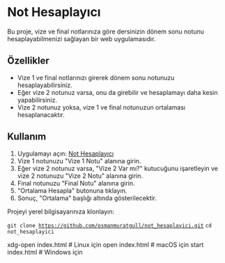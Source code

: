 # Not Hesaplayıcı

Bu proje, vize ve final notlarınıza göre dersinizin dönem sonu notunu hesaplayabilmenizi sağlayan bir web uygulamasıdır.

## Özellikler

- Vize 1 ve final notlarınızı girerek dönem sonu notunuzu hesaplayabilirsiniz.
- Eğer vize 2 notunuz varsa, onu da girebilir ve hesaplamayı daha kesin yapabilirsiniz.
- Vize 2 notunuz yoksa, vize 1 ve final notunuzun ortalaması hesaplanacaktır.

## Kullanım

1. Uygulamayı açın: [Not Hesaplayıcı](https://localhost/not-hesaplayici)
2. Vize 1 notunuzu "Vize 1 Notu" alanına girin.
3. Eğer vize 2 notunuz varsa, "Vize 2 Var mı?" kutucuğunu işaretleyin ve vize 2 notunuzu "Vize 2 Notu" alanına girin.
4. Final notunuzu "Final Notu" alanına girin.
5. "Ortalama Hesapla" butonuna tıklayın.
6. Sonuç, "Ortalama" başlığı altında gösterilecektir.

Projeyi yerel bilgisayarınıza klonlayın:

<code>git clone https://github.com/osmanmuratgull/not_hesaplayici.git</code>
<code>cd not_hesaplayici</code>

xdg-open index.html    # Linux için
open index.html        # macOS için
start index.html       # Windows için
